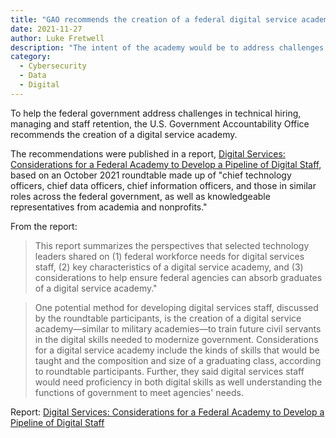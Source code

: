 ```yaml
---
title: "GAO recommends the creation of a federal digital service academy"
date: 2021-11-27
author: Luke Fretwell
description: "The intent of the academy would be to address challenges in technical hiring, managing and staff retention."
category:
  - Cybersecurity
  - Data
  - Digital
---
```


To help the federal government address challenges in technical hiring, managing and staff retention, the U.S. Government Accountability Office recommends the creation of a digital service academy.

The recommendations were published in a report, [Digital Services: Considerations for a Federal Academy to Develop a Pipeline of Digital Staff](https://www.gao.gov/products/gao-22-105388), based on an October 2021 roundtable made up of "chief technology officers, chief data officers, chief information officers, and those in similar roles across the federal government, as well as knowledgeable representatives from academia and nonprofits." 

From the report:

> This report summarizes the perspectives that selected technology leaders shared on (1) federal workforce needs for digital services staff, (2) key characteristics of a digital service academy, and (3) considerations to help ensure federal agencies can absorb graduates of a digital service academy."

> One potential method for developing digital services staff, discussed by the roundtable participants, is the creation of a digital service academy—similar to military academies—to train future civil servants in the digital skills needed to modernize government. Considerations for a digital service academy include the kinds of skills that would be taught and the composition and size of a graduating class, according to roundtable participants. Further, they said digital services staff would need proficiency in both digital skills as well understanding the functions of government to meet agencies' needs.

Report: [Digital Services: Considerations for a Federal Academy to Develop a Pipeline of Digital Staff](https://www.gao.gov/products/gao-22-105388)
